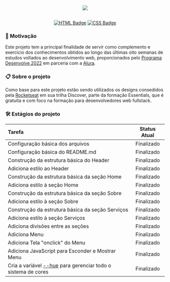 
<div align="center">
   <img src="https://user-images.githubusercontent.com/72248716/157782909-445eaed0-6818-4f3f-a548-f9664ac4f37d.png"><br><br>

[![HTML Badge](https://img.shields.io/badge/HTML5-E34F26?style=&logo=html5&logoColor=white&link=https://developer.mozilla.org/pt-BR/docs/orphaned/Web/Guide/HTML/HTML5/)](https://developer.mozilla.org/pt-BR/docs/orphaned/Web/Guide/HTML/HTML5/)
  [![CSS Badge](https://img.shields.io/badge/CSS3-1572B6?style=&logo=css3&logoColor=white&link=https://developer.mozilla.org/pt-BR/docs/Web/CSS)](https://developer.mozilla.org/pt-BR/docs/Web/CSS)
</div>



### 🚀 Motivação

Este projeto tem a principal finalidade de servir como complemento e exercício dos conhecimentos obtidos ao longo das últimas oito semanas de estudos voltados ao desenvolvimento web, proporcionados pelo [Programa Desenvolve 2022](https://desenvolve.grupoboticario.com.br/) em parceria com a [Alura](http://alura.com.br).

### 📋 Sobre o projeto

Como base para este projeto estão sendo utilizados os designs consedidos pela [Rocketseat](https://www.rocketseat.com.br/) em sua trilha Discover, parte da formação Essentials, que é gratuita e com foco na formação para desenvolvedores web fullstack.

### 🛠️ Estágios do projeto

| Tarefa       | Status Atual |
|:----------------|:---------------:|
|Configuração básica dos arquivos|Finalizado|
|Configuração básica do README.md|Finalizado| 
|Construção da estrutura básica do Header| Finalizado|  
|Adiciona estilo ao Header|Finalizado| 
|Construção da estrutura básica da seção Home|Finalizado|
|Adiciona estilo à seção Home|Finalizado|
|Construção da estrutura básica da seção Sobre|Finalizado|
|Adiciona estilo à seção Sobre|Finalizado|
|Construção da estrutura básica da seção Serviços|Finalizado|
|Adiciona estilo à seção Serviços|Finalizado|
|Adiciona divisões entre as seções|Finalizado|
|Adiciona Menu|Finalizado|
|Adiciona Tela "onclick" do Menu|Finalizado|
|Adiciona JavaScript para Esconder e Mostrar Menu|Finalizado|
|Cria a variável [--hue](https://github.com/gutoggg/beautysalon/blob/main/css/style.css) para gerenciar todo o sistema de cores|Finalizado|